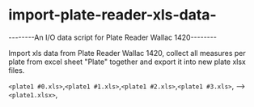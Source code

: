 # import-plate-reader-xls-data-
--------An I/O data script for Plate Reader Wallac 1420--------

Import xls data from Plate Reader Wallac 1420, collect all measures per plate from excel sheet "Plate" together and export it into new plate xlsx files. 

`<plate1 #0.xls>`,`<plate1 #1.xls>`,`<plate1 #2.xls>`,`<plate1 #3.xls>`, --> `<plate1.xlsx>`,
